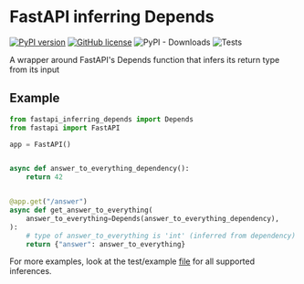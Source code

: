 # FastAPI inferring Depends

[![PyPI version](https://badge.fury.io/py/fastapi-inferring-depends.svg)](https://badge.fury.io/py/fastapi-inferring-depends)
[![GitHub license](https://img.shields.io/github/license/jvllmr/fastapi-inferring-depends)](https://github.com/jvllmr/fastapi-inferring-depends/blob/master/LICENSE)
![PyPI - Downloads](https://img.shields.io/pypi/dd/fastapi-inferring-depends)
![Tests](https://github.com/jvllmr/fastapi-inferring-depends/actions/workflows/test.yml/badge.svg)

A wrapper around FastAPI's Depends function that infers its return type from its input

## Example

```python
from fastapi_inferring_depends import Depends
from fastapi import FastAPI

app = FastAPI()


async def answer_to_everything_dependency():
    return 42


@app.get("/answer")
async def get_answer_to_everything(
    answer_to_everything=Depends(answer_to_everything_dependency),
):
    # type of answer_to_everything is 'int' (inferred from dependency)
    return {"answer": answer_to_everything}
```

For more examples, look at the test/example [file](https://github.com/jvllmr/fastapi-inferring-depends/blob/dev/test_example.py) for all supported inferences.
